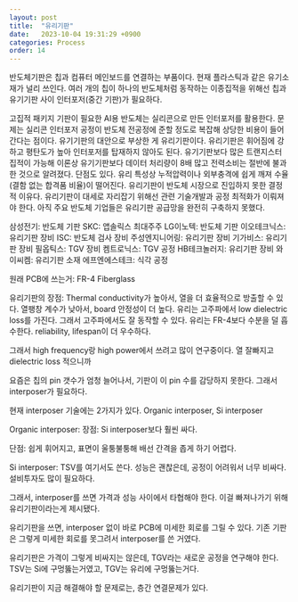 ```yaml
---
layout: post
title:  "유리기판"
date:   2023-10-04 19:31:29 +0900
categories: Process
order: 14
---
```


반도체기판은 칩과 컴퓨터 메인보드를 연결하는 부품이다. 현재 플라스틱과 같은 유기소재가 널리 쓰인다. 여러 개의 칩이 하나의 반도체처럼 동작하는 이종집적을 위해선 칩과 유기기판 사이 인터포저(중간 기판)가 필요하다.

고집적 패키지 기판이 필요한 AI용 반도체는 실리콘으로 만든 인터포저를 활용한다. 문제는 실리콘 인터포저 공정이 반도체 전공정에 준할 정도로 복잡해 상당한 비용이 들어간다는 점이다. 유기기판의 대안으로 부상한 게 유리기판이다. 유리기판은 휘어짐에 강하고 평탄도가 높아 인터포저를 탑재하지 않아도 된다. 유기기판보다 많은 트랜지스터 집적이 가능해 이론상 유기기판보다 데이터 처리량이 8배 많고 전력소비는 절반에 불과한 것으로 알려졌다. 단점도 있다. 유리 특성상 누적압력이나 외부충격에 쉽게 깨져 수율(결함 없는 합격품 비율)이 떨어진다. 유리기판이 반도체 시장으로 진입하지 못한 결정적 이유다. 유리기판이 대세로 자리잡기 위해선 관련 기술개발과 공정 최적화가 이뤄져야 한다. 아직 주요 반도체 기업들은 유리기판 공급망을 완전히 구축하지 못했다.


삼성전기: 반도체 기판
SKC: 앱솔릭스 최대주주
LG이노텍: 반도체 기판
이오테크닉스: 유리기판 장비
ISC: 반도체 검사 장비
주성엔지니어링: 유리기판 장비
기가비스: 유리기판 장비
필옵틱스: TGV 장비
켐트로닉스: TGV 공정
HB테크놀러지: 유리기판 장비
와이씨켐: 유리기판 소재
에프엔에스테크: 식각 공정


원래 PCB에 쓰는거: FR-4 Fiberglass

유리기판의 장점:
Thermal conductivity가 높아서, 열을 더 효율적으로 방출할 수 있다.
열팽창 계수가 낮아서, board 안정성이 더 높다.
유리는 고주파에서 low dielectric loss를 가진다. 그래서 고주파에서도 잘 동작할 수 있다.
유리는 FR-4보다 수분을 덜 흡수한다. reliability, lifespan이 더 우수하다.

그래서 high frequency랑 high power에서 쓰려고 많이 연구중이다.
열 잘빠지고 dielectric loss 적으니까



요즘은 칩의 pin 갯수가 엄청 늘어나서, 기판이 이 pin 수를 감당하지 못한다. 그래서 interposer가 필요하다.

현재 interposer 기술에는 2가지가 있다.
Organic interposer, Si interposer

Organic interposer:
장점: Si interposer보다 훨씬 싸다.

단점: 쉽게 휘어지고, 표면이 울퉁불퉁해 배선 간격을 좁게 하기 어렵다.

Si interposer:
TSV를 여기서도 쓴다.
성능은 괜찮은데, 공정이 어려워서 너무 비싸다. 설비투자도 많이 필요하다.

그래서, interposer를 쓰면 가격과 성능 사이에서 타협해야 한다.
이걸 빠져나가기 위해 유리기판이라는게 제시됐다.

유리기판을 쓰면, interposer 없이 바로 PCB에 미세한 회로를 그릴 수 있다. 기존 기판은 그렇게 미세한 회로를 못그려서 interposer를 쓴 거였다.

유리기판은 가격이 그렇게 비싸지는 않은데, TGV라는 새로운 공정을 연구해야 한다. TSV는 Si에 구멍뚫는거였고, TGV는 유리에 구멍뚫는거다.

유리기판이 지금 해결해야 할 문제로는, 층간 연결문제가 있다.